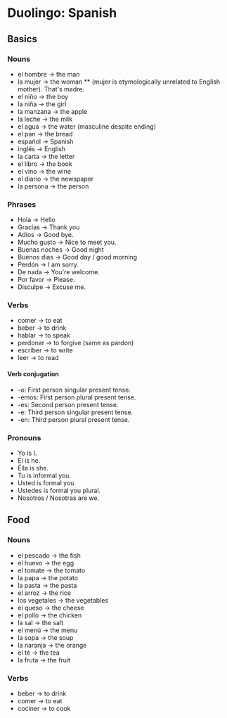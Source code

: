 # Duolingo: Spanish

## Basics
### Nouns
* el hombre -> the man
* la mujer -> the woman
** (mujer is etymologically unrelated to English mother). That's
  madre.
* el niño -> the boy
* la niña -> the girl
* la manzana -> the apple
* la leche -> the milk
* el agua -> the water (masculine despite ending)
* el pan -> the bread
* español -> Spanish
* inglés -> English
* la carta -> the letter
* el libro -> the book
* el vino -> the wine
* el diario -> the newspaper
* la persona -> the person

### Phrases
* Hola -> Hello
* Gracias -> Thank you
* Adios -> Good bye.
* Mucho gusto -> Nice to meet you.
* Buenas noches -> Good night
* Buenos dias -> Good day / good morning
* Perdón -> I am sorry.
* De nada -> You're welcome.
* Por favor -> Please.
* Disculpe -> Excuse me.

### Verbs
* comer -> to eat
* beber -> to drink
* hablar -> to speak
* perdonar -> to forgive (same as pardon)
* escriber -> to write
* leer -> to read

#### Verb conjugation
* -o: First person singular present tense.
* -emos: First person plural present tense.
* -es: Second person present tense.
* -e: Third person singular present tense.
* -en: Third person plural present tense.

### Pronouns
* Yo is I.
* Él is he.
* Élla is she.
* Tu is informal you.
* Usted is formal you.
* Ustedes is formal you plural.
* Nosotros / Nosotras are we.

## Food

### Nouns
* el pescado -> the fish
* el huevo -> the egg
* el tomate -> the tomato
* la papa -> the potato
* la pasta -> the pasta
* el arroz -> the rice
* los vegetales -> the vegetables
* el queso -> the cheese
* el pollo -> the chicken
* la sal -> the salt
* el menú -> the menu
* la sopa -> the soup
* la naranja -> the orange
* el té -> the tea
* la fruta -> the fruit

### Verbs
* beber -> to drink
* comer -> to eat
* cociner -> to cook
